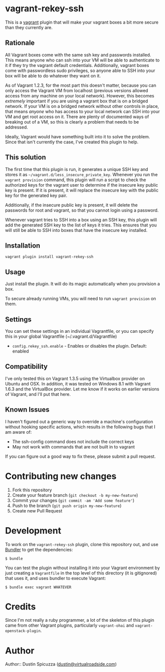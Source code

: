 vagrant-rekey-ssh
=================

This is a [vagrant](http://vagrantup.com) plugin that will make your vagrant
boxes a bit more secure than they currently are.

Rationale
---------

All Vagrant boxes come with the same ssh key and passwords installed. This
means anyone who can ssh into your VM will be able to authenticate to it
if they try the vagrant default credentials. Additionally, vagrant boxes
come with passwordless sudo privileges, so anyone able to SSH into your 
box will be able to do whatever they want on it.

As of Vagrant 1.2.3, for the most part this doesn't matter, because you can 
only access the Vagrant VM from localhost (previous versions allowed access
from any machine on your local network). However, this becomes *extremely*
important if you are using a vagrant box that is on a bridged network. If
your VM is on a bridged network without other controls in place, that means
*anyone* who has access to your local network can SSH into your VM and get
root access on it. There are plenty of documented ways of breaking out of a
VM, so this is clearly a problem that needs to be addressed.

Ideally, Vagrant would have something built into it to solve the problem.
Since that isn't currently the case, I've created this plugin to help. 

This solution
-------------

The first time that this plugin is run, it generates a unique SSH key and
stores it as `~/vagrant.d/less_insecure_private_key`. Whenever you run the
`vagrant provision` command, this plugin will run a script to check the
authorized keys for the vagrant user to determine if the insecure key
public key is present. If it is present, it will replace the insecure key
with the public key for the generated key pair.

Additionally, if the insecure public key is present, it will delete the
passwords for root and vagrant, so that you cannot login using a password.

Whenever vagrant tries to SSH into a box using an SSH key, this plugin will
add the generated SSH key to the list of keys it tries. This ensures that
you will still be able to SSH into boxes that have the insecure key installed.

Installation
------------

    vagrant plugin install vagrant-rekey-ssh

Usage
-----

Just install the plugin. It will do its magic automatically when you provision
a box.

To secure already running VMs, you will need to run `vagrant provision` on
them.

Settings
--------

You can set these settings in an individual Vagrantfile, or you can specify
this in your global Vagrantfile (~/.vagrant.d/Vagrantfile)

* `config.rekey_ssh.enable` - Enables or disables the plugin. Default: enabled


Compatibility
-------------

I've only tested this on Vagrant 1.3.5 using the Virtualbox provider on Ubuntu
and OSX. In addition, it was tested on Windows 8.1 with Vagrant 1.6.3 and the
VirtualBox provider. Let me know if it works on earlier versions of Vagrant,
and I'll put that here.

Known Issues
------------

I haven't figured out a generic way to override a machine's configuration
without hooking specific actions, which results in the following bugs that
I am aware of:

* The ssh-config command does not include the correct keys
* May not work with commands that are not built in to vagrant

If you can figure out a good way to fix these, please submit a pull request.

Contributing new changes
========================

1. Fork this repository
2. Create your feature branch (`git checkout -b my-new-feature`)
3. Commit your changes (`git commit -am 'Add some feature'`)
4. Push to the branch (`git push origin my-new-feature`)
5. Create new Pull Request

Development
===========

To work on the `vagrant-rekey-ssh` plugin, clone this repository out, and use
[Bundler](http://gembundler.com) to get the dependencies:

    $ bundle

You can test the plugin without installing it into your Vagrant environment 
by just creating a `Vagrantfile` in the top level of this directory (it is
gitignored) that uses it, and uses bundler to execute Vagrant:

    $ bundle exec vagrant WHATEVER

Credits
=======

Since I'm not really a ruby programmer, a lot of the skeleton of this plugin
came from other Vagrant plugins, particularly `vagrant-ohai` and 
`vagrant-openstack-plugin`. 

Author
======

Author:: Dustin Spicuzza (dustin@virtualroadside.com)
